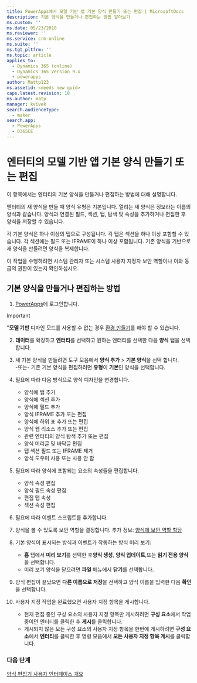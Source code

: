 ```yaml
---
title: PowerApps에서 모델 기반 앱 기본 양식 만들기 또는 편집 | MicrosoftDocs
description: 기본 양식을 만들거나 편집하는 방법 알아보기
ms.custom: ''
ms.date: 05/23/2018
ms.reviewer: ''
ms.service: crm-online
ms.suite: ''
ms.tgt_pltfrm: ''
ms.topic: article
applies_to:
  - Dynamics 365 (online)
  - Dynamics 365 Version 9.x
  - powerapps
author: Mattp123
ms.assetid: <needs new guid>
caps.latest.revision: 18
ms.author: matp
manager: kvivek
search.audienceType:
  - maker
search.app:
  - PowerApps
  - D365CE
---
```

# <a name="create-or-edit-a-model-driven-app-main-form-for-an-entity"></a>엔터티의 모델 기반 앱 기본 양식 만들기 또는 편집 

이 항목에서는 엔터티의 기본 양식을 만들거나 편집하는 방법에 대해 설명합니다.

엔터티의 새 양식을 만들 때 양식 유형은 기본입니다. 열리는 새 양식은 정보라는 이름의 양식과 같습니다. 양식과 연결된 필드, 섹션, 탭, 탐색 및 속성을 추가하거나 편집한 후 양식을 저장할 수 있습니다.

각 기본 양식은 하나 이상의 탭으로 구성됩니다. 각 탭은 섹션을 하나 이상 포함할 수 있습니다. 각 섹션에는 필드 또는 IFRAME이 하나 이상 포함됩니다. 기존 양식을 기반으로 새 양식을 만들려면 양식을 복제합니다. 

이 작업을 수행하려면 시스템 관리자 또는 시스템 사용자 지정자 보안 역할이나 이와 동급의 권한이 있는지 확인하십시오.

## <a name="how-to-create-or-edit-a-main-form"></a>기본 양식을 만들거나 편집하는 방법
  
1.   [PowerApps](https://web.powerapps.com/?utm_source=padocs&utm_medium=linkinadoc&utm_campaign=referralsfromdoc)에 로그인합니다.


> [!IMPORTANT]
> "**모델 기반** 디자인 모드를 사용할 수 없는 경우 [환경 만들기](https://docs.microsoft.com/powerapps/administrator/create-environment)를 해야 할 수 있습니다.   
  
2.  **데이터**를 확장하고 **엔터티**를 선택하고 원하는 엔터티를 선택한 다음 **양식** 탭을 선택합니다. 

3. 새 기본 양식을 만들려면 도구 모음에서 **양식 추가** > **기본 양식**을 선택 합니다.  
    \-또는- 기존 기본 양식을 편집하려면 **유형**이 **기본**인 양식을 선택합니다.
  
3.  필요에 따라 다음 방식으로 양식 디자인을 변경합니다.
    -   양식에 탭 추가
    -   양식에 섹션 추가
    -   양식에 필드 추가
    -   양식 IFRAME 추가 또는 편집
    -   양식에 하위 표 추가 또는 편집
    -   양식 웹 리소스 추가 또는 편집
    -   관련 엔터티의 양식 탐색 추가 또는 편집
    -   양식 머리글 및 바닥글 편집
    -   탭 섹션 필드 또는 IFRAME 제거
    -   양식 도우미 사용 또는 사용 안 함
    
4.  필요에 따라 양식에 포함되는 요소의 속성들을 편집합니다.
    -   양식 속성 편집
    -   양식 필드 속성 편집
    -   편집 탭 속성
    -   섹션 속성 편집

5.  필요에 따라 이벤트 스크립트를 추가합니다. 

6.  양식을 볼 수 있도록 보안 역할을 결정합니다. 추가 정보:  [양식에 보안 역할 할당](https://docs.microsoft.com/dynamics365/customer-engagement/admin/assign-security-roles-form)

7.  기본 양식이 표시되는 방식과 이벤트가 작동하는 방식 미리 보기:
    - **홈** 탭에서 **미리 보기**를 선택한 후**양식 생성**, **양식 업데이트**,또는 **읽기 전용 양식**을 선택합니다.
    - 미리 보기 양식을 닫으려면 **파일** 메뉴에서 **닫기**를 선택합니다.

8.  양식 편집이 끝났으면 **다른 이름으로 저장**을 선택하고 양식 이름을 입력한 다음 **확인**을 선택합니다.

9.  사용자 지정 작업을 완료했으면 사용자 지정 항목을 게시합니다.
    -   현재 편집 중인 구성 요소의 사용자 지정 항목만 게시하려면 **구성 요소**에서 작업 중이던 엔터티를 클릭한 후 **게시**를 클릭합니다.
    -   게시되지 않은 모든 구성 요소의 사용자 지정 항목을 한번에 게시하려면 **구성 요소**에서 **엔터티**를 클릭한 후 명령 모음에서 **모든 사용자 지정 항목 게시**를 클릭합니다.
    
 
### <a name="next-steps"></a>다음 단계  
[양식 편집기 사용자 인터페이스 개요](form-editor-user-interface-legacy.md)
 

